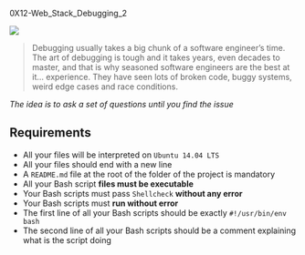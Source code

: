 0X12-Web_Stack_Debugging_2

![](https://repository-images.githubusercontent.com/289166070/241e9b23-f69f-4bcc-b760-2ee745b9e098)

> Debugging usually takes a big chunk of a software engineer’s time. The art of debugging is tough and it takes years, even decades to master, and that is why seasoned software engineers are the best at it… experience. They have seen lots of broken code, buggy systems, weird edge cases and race conditions.

_The idea is to ask a set of questions until you find the issue_

## Requirements

- All your files will be interpreted on `Ubuntu 14.04 LTS`
- All your files should end with a new line
- A `README.md` file at the root of the folder of the project is mandatory
- All your Bash script __files must be executable__
- Your Bash scripts must pass `Shellcheck` __without any error__
- Your Bash scripts must __run without error__
- The first line of all your Bash scripts should be exactly `#!/usr/bin/env bash`
- The second line of all your Bash scripts should be a comment explaining what is the script doing 

